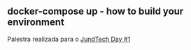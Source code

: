 ## docker-compose up - how to build your environment

Palestra realizada para o [JundTech Day #1](https://www.facebook.com/events/320134128720640/)
